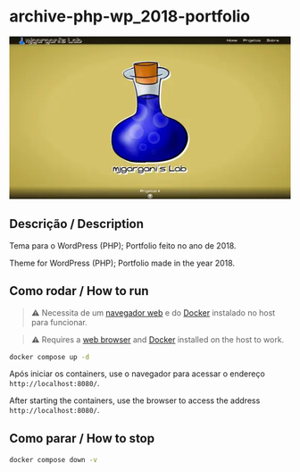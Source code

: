 # archive-php-wp_2018-portfolio

![thumbnail](thumbnail.webp)

## Descrição / Description

Tema para o WordPress (PHP);
Portfolio feito no ano de 2018.

Theme for WordPress (PHP);
Portfolio made in the year 2018.

## Como rodar / How to run

> ⚠️ Necessita de um [navegador web](https://www.mozilla.org/pt-BR/firefox/download/thanks/) e do [Docker](https://docs.docker.com/engine/install/) instalado no host para funcionar.

> ⚠️ Requires a [web browser](https://www.mozilla.org/pt-BR/firefox/download/thanks/) and [Docker](https://docs.docker.com/engine/install/) installed on the host to work.

```bash
docker compose up -d
```

Após iniciar os containers, use o navegador para acessar o endereço `http://localhost:8080/`.

After starting the containers, use the browser to access the address `http://localhost:8080/`.

## Como parar / How to stop

```bash
docker compose down -v
```
